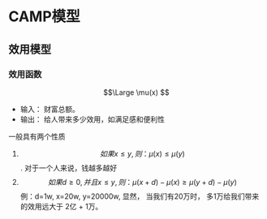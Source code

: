 # CAMP模型
## 效用模型
### 效用函数
$$\Large \mu(x)  $$
- 输入： 财富总额。
- 输出： 给人带来多少效用，如满足感和便利性  
 
一般具有两个性质
1. $$如果 x \le y , 则：\mu(x) \le \mu(y) $$. 对于一个人来说，钱越多越好
2. $$如果 d \ge 0, 并且 x \le y, 则： \mu(x + d) - \mu(x) \ge \mu(y+d) - \mu(y) $$  例：d=1w, x=20w, y=20000w,  显然， 当我们有20万时， 多1万给我们带来的效用远大于 2亿 + 1万。


